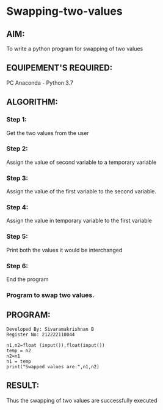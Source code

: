 # Swapping-two-values

## AIM:
To write a python program for swapping of two values

## EQUIPEMENT'S REQUIRED: 
PC
Anaconda - Python 3.7 

## ALGORITHM: 

### Step 1:
Get the two values from the user

### Step 2: 
Assign the value of second variable to a temporary variable 

### Step 3: 
Assign the value of the first variable to the second variable.

### Step 4:  
Assign the value in temporary variable to the first variable

### Step 5: 
Print both the values it would be interchanged

### Step 6: 
End the program

### Program to swap two values.

## PROGRAM:
```
Developed By: Sivaramakrishnan B
Register No: 212222110044

n1,n2=float (input()),float(input())
temp = n2
n2=n1
n1 = temp
print("Swapped values are:",n1,n2)
```

## RESULT:
Thus the swapping of two values are successfully executed
